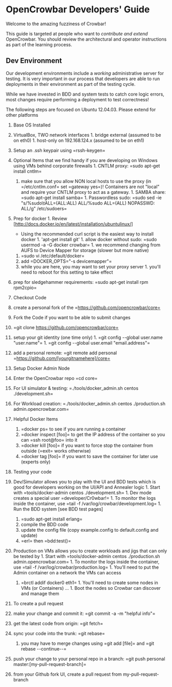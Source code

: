 # OpenCrowbar Developers' Guide

Welcome to the amazing fuzziness of Crowbar!  

This guide is targeted at people who want to _contribute and extend_ OpenCrowbar.  You should review the architectural and operator instructions as part of the learning process.

## Dev Environment

Our development environments include a _working_ administrative server for testing.  It is very important in our process that developers are able to run deployments in their environment as part of the testing cycle.  

While we have invested in BDD and system tests to catch core logic errors, most changes require performing a deployment to test correctness!

The following steps are focused on Ubuntu 12.04.03.  Please extend for other platforms

1. Base OS Installed
  1. VirtualBox, TWO network interfaces
    1. bridge external (assumed to be on eth0)
    1. host-only on 192.168.124.x (assumed to be on eth1)
  1. Setup an .ssh keypair using =rssh-keygen=
  1. Optional Items that we find handy if you are developing on Windows using VMs behind corporate firewalls
    1. CNTLM proxy: =sudo apt-get install cntlm=
       1. make sure that you allow NON local hosts to use the proxy (in =/etc/cntlm.conf= set =gateway yes=)!  Containers are not "local" and require your CNTLM proxy to act as a gateway.
    1. SAMBA share: =sudo apt-get install samba=
    1. Passwordless sudo: =sudo sed -ie "s/%sudo\tALL=(ALL:ALL) ALL/%sudo ALL=(ALL) NOPASSWD: ALL/g" /etc/sudoers=
  1. Prep for docker 
    1. Review [http://docs.docker.io/en/latest/installation/ubuntulinux/]
        * Using the recommended curl script is the easiest way to install docker
    1. 'apt-get install git'
    1. allow docker without sudo: =sudo usermod -a -G docker crowbar=
    1. we recommend changing from AUFS to Device Mapper for storage (slower but more native)
       1. =sudo vi /etc/default/docker=
       1. add =DOCKER_OPTS="-s devicemapper"=
       1. while you are here, you may want to set your proxy server
    1. you'll need to reboot for this setting to take effect
  1. prep for sledgehammer requirements: =sudo apt-get install rpm rpm2cpio=
1. Checkout Code 
  1. create a personal fork of the =https://github.com/opencrowbar/core=
1. Fork the Code if you want to be able to submit changes
  1. =git clone https://github.com/opencrowbar/core=
  1. setup your git identity (one time only)
    1. =git config --global user.name "user.name"=
    1. =git config --global user.email "email.address"=
  1. add a personal remote: =git remote add personal =https://github.com/[yourgitnamehere]/core=

1. Setup Docker Admin Node
  1. Enter the OpenCrowbar repo =cd core=
  1. For UI simulator & testing: =./tools/docker_admin.sh centos ./development.sh=
  1. For Workload creation: =./tools/docker_admin.sh centos ./production.sh admin.opencrowbar.com=
  1. Helpful Docker Items
     1. =docker ps= to see if you are running a container
     1. =docker inspect [foo]= to get the IP address of the container so you can =ssh root@foo= into it
     1. =docker kill [foo]= if you want to force stop the container from outside (=exit= works otherwise)
     1. =docker tag [foo]= if you want to save the container for later use (experts only)

1. Testing your code
  1. Dev/Simulator allows you to play with the UI and BDD tests which is good for developers working on the UI/API and Annealer logic
    1. Start with =tools/docker-admin centos ./development.sh=
    1. Dev mode creates a special user =developer/Cr0wbar!=
    1. To monitor the logs inside the container, use =tail -f /var/log/crowbar/development.log=
    1. Run the BDD system [see BDD test pages]
       1. =sudo apt-get install erlang=
       1. compile the BDD code
       1. update the config file (copy example.config to default.config and update)
       1. =erl= then =bdd:test()=
  1. Production on VMs allows you to create workloads and jigs that can only be tested by 
    1. Start with =tools/docker-admin centos ./production.sh admin.opencrowbar.com=
    1. To monitor the logs inside the container, use =tail -f /var/log/crowbar/production.log=
    1. You'll need to put the Admin container on a network the VMs can access
      1. =brctl addif docker0 eth1=
    1. You'll need to create some nodes in VMs (or Containers) ...
    1. Boot the nodes so Crowbar can discover and manage them

1. To create a pull request
  1. make your change and commit it: =git commit -a -m "helpful info"=
  1. get the latest code from origin: =git fetch=
  1. sync your code into the trunk: =git rebase=
     1. you may have to merge changes using =git add [file]= and =git rebase --continue--=
  1. push your change to your personal repo in a branch: =git push personal master:[my-pull-request-branch]=
  1. from your Github fork UI, create a pull request from my-pull-request-branch

